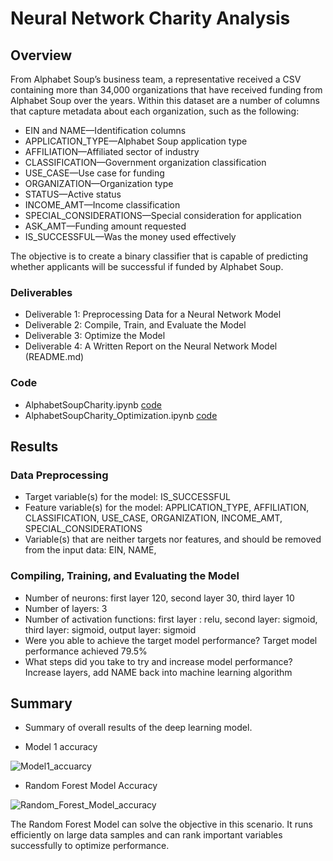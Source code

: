 # Neural Network Charity Analysis

## Overview

From Alphabet Soup’s business team, a representative received a CSV containing more than 34,000 organizations that have received funding from Alphabet Soup over the years. Within this dataset are a number of columns that capture metadata about each organization, such as the following:
- EIN and NAME—Identification columns
- APPLICATION_TYPE—Alphabet Soup application type
- AFFILIATION—Affiliated sector of industry
- CLASSIFICATION—Government organization classification
- USE_CASE—Use case for funding
- ORGANIZATION—Organization type
- STATUS—Active status
- INCOME_AMT—Income classification
- SPECIAL_CONSIDERATIONS—Special consideration for application
- ASK_AMT—Funding amount requested
- IS_SUCCESSFUL—Was the money used effectively

The objective is to create a binary classifier that is capable of predicting whether applicants will be successful if funded by Alphabet Soup.

### Deliverables

- Deliverable 1: Preprocessing Data for a Neural Network Model
- Deliverable 2: Compile, Train, and Evaluate the Model
- Deliverable 3: Optimize the Model
- Deliverable 4: A Written Report on the Neural Network Model (README.md)

### Code

- AlphabetSoupCharity.ipynb [code](AlphabetSoupCharity.ipynb)
- AlphabetSoupCharity_Optimization.ipynb [code](AlphabetSoupCharity_Optimization.ipynb)

## Results

### Data Preprocessing
- Target variable(s) for the model:  IS_SUCCESSFUL
- Feature variable(s) for the model: APPLICATION_TYPE, AFFILIATION, CLASSIFICATION, USE_CASE, ORGANIZATION, INCOME_AMT, SPECIAL_CONSIDERATIONS
- Variable(s) that are neither targets nor features, and should be removed from the input data: EIN, NAME, 

### Compiling, Training, and Evaluating the Model
- Number of neurons: first layer 120, second layer 30, third layer 10
- Number of layers: 3
- Number of activation functions: first layer : relu, second layer: sigmoid, third layer: sigmoid, output layer: sigmoid
- Were you able to achieve the target model performance?  Target model performance achieved 79.5%
- What steps did you take to try and increase model performance?  Increase layers, add NAME back into machine learning algorithm

## Summary

- Summary of overall results of the deep learning model. 

- Model 1 accuracy

![Model1_accuarcy](https://user-images.githubusercontent.com/98564776/172979907-fe9e8139-bc95-494b-8740-8a9b2d8ff1c6.PNG)

- Random Forest Model Accuracy

![Random_Forest_Model_accuracy](https://user-images.githubusercontent.com/98564776/172979969-7eb25857-c6d8-4118-8f69-3b0b08892a7d.PNG)


The Random Forest Model can solve the objective in this scenario. It runs efficiently on large data samples and can rank important variables successfully to optimize performance. 

